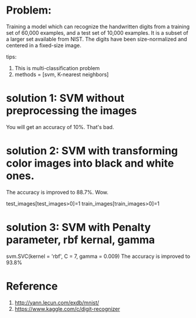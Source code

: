 # Problem:
Training a model which can recognize the handwritten digits from a training set of 60,000 examples, and a test set of 10,000 examples. It is a subset of a larger set available from NIST. The digits have been size-normalized and centered in a fixed-size image.

tips:
1. This is multi-classification problem
2. methods = [svm, K-nearest neighbors]


# solution 1: SVM without preprocessing the images
You will get an accuracy of 10%. That's bad.

# solution 2: SVM with transforming color images into black and white ones.
The accuracy is improved to 88.7%. Wow.

test_images[test_images>0]=1
train_images[train_images>0]=1

# solution 3: SVM with Penalty parameter, rbf kernal, gamma
svm.SVC(kernel = 'rbf', C = 7, gamma = 0.009)
The accuracy is improved to 93.8%
# Reference
1. http://yann.lecun.com/exdb/mnist/
2. https://www.kaggle.com/c/digit-recognizer